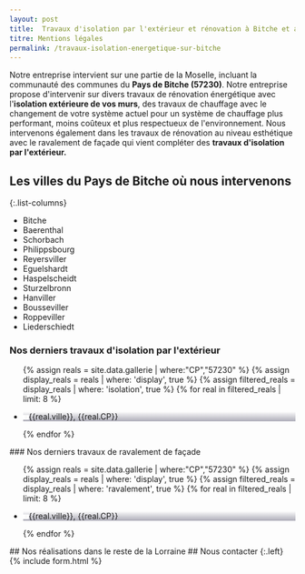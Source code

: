 ```yaml
---
layout: post
title:  Travaux d'isolation par l'extérieur et rénovation à Bitche et aux alentours
titre: Mentions légales
permalink: /travaux-isolation-energetique-sur-bitche
---
```

Notre entreprise intervient sur une partie de la Moselle, incluant la communauté des communes du <strong>Pays de Bitche (57230)</strong>. 
Notre entreprise propose d'intervenir sur divers travaux de rénovation énergétique avec l'<strong>isolation extérieure de vos murs</strong>, des travaux de chauffage avec le changement de votre système actuel pour un système de chauffage plus performant, moins coûteux et plus respectueux de l'environnement. Nous intervenons également dans les travaux de rénovation au niveau esthétique avec le ravalement de façade qui vient compléter des <strong>travaux d'isolation par l'extérieur.</strong>
## Les villes du Pays de Bitche où nous intervenons

{:.list-columns}
- Bitche
- Baerenthal
- Schorbach
- Philippsbourg
- Reyersviller
- Eguelshardt
- Haspelscheidt
- Sturzelbronn
- Hanviller
- Bousseviller
- Roppeviller
- Liederschiedt

### Nos derniers travaux d'isolation par l'extérieur
  <ul class="grid four">
  	{% assign reals = site.data.gallerie | where:"CP","57230" %}
    {% assign display_reals = reals | where: 'display', true %}
    {% assign filtered_reals = display_reals | where: 'isolation', true %}
    {% for real in filtered_reals | limit: 8 %}
      <li class="item-grid realisation" onclick="closebox()" style="background-image: linear-gradient(0deg, rgba(2,0,36,0.3197872899159664) 0%, rgba(255,255,255,0) 100%),url(../assets/images/realisations/{{real.img}});" data-image="{{real.img}}" data-ville="{{real.ville}}" data-cp="{{real.CP}}">
        <img src="../assets/images/realisations/{{real.img}}" alt="travaux de rénovation de façade à {{real.ville}}" style="display: none;">
        <p><img src="../assets/images/icones/map-marker.png" width="10">{{real.ville}}, {{real.CP}}</p>
      </li>
    {% endfor %}
  </ul>
### Nos derniers travaux de ravalement de façade
  <ul class="grid four">
  	{% assign reals = site.data.gallerie | where:"CP","57230" %}
    {% assign display_reals = reals | where: 'display', true %}
    {% assign filtered_reals = display_reals | where: 'ravalement', true %}
    {% for real in filtered_reals | limit: 8 %}
      <li class="item-grid realisation" onclick="closebox()" style="background-image: linear-gradient(0deg, rgba(2,0,36,0.3197872899159664) 0%, rgba(255,255,255,0) 100%),url(../assets/images/realisations/{{real.img}});" data-image="{{real.img}}" data-ville="{{real.ville}}" data-cp="{{real.CP}}">
        <img src="../assets/images/realisations/{{real.img}}" alt="travaux de rénovation de façade à {{real.ville}}" style="display: none;">
        <p><img src="../assets/images/icones/map-marker.png" width="10">{{real.ville}}, {{real.CP}}</p>
      </li>
    {% endfor %}
  </ul>
## Nos réalisations dans le reste de la Lorraine
## Nous contacter
{:.left}
{% include form.html %}